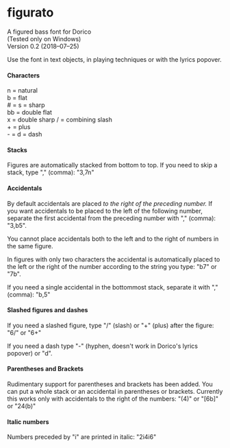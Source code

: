 # figurato
A figured bass font for Dorico  
(Tested only on Windows)  
Version 0.2 (2018–07–25)

Use the font in text objects, in playing techniques or with the lyrics popover.  

#### Characters
n = natural  
b = flat  
\# = s = sharp  
bb = double flat  
x = double sharp 
/ = combining slash  
\+ = plus  
\- = d = dash

#### Stacks
Figures are automatically stacked from bottom to top. If you need to skip a stack, type "," (comma): "3,7n"

#### Accidentals
By default accidentals are placed *to the right of the preceding number.* If you want accidentals to be placed to the left of the following number, separate the first accidental from the preceding number with "," (comma): "3,b5".

You cannot place accidentals both to the left and to the right of numbers in the same figure.

In figures with only two characters the accidental is automatically placed to the left or the right of the number according to the string you type: "b7" or "7b".

If you need a single accidental in the bottommost stack, separate it with "," (comma): "b,5"

#### Slashed figures and dashes
If you need a slashed figure, type "/" (slash) or "+" (plus) after the figure: "6/" or "6+"

If you need a dash type "-" (hyphen, doesn't work in Dorico's lyrics popover) or "d".

#### Parentheses and Brackets
Rudimentary support for parentheses and brackets has been added. You can put a whole stack or an accidental in parentheses or brackets. Currently this works only with accidentals to the right of the numbers: "(4)" or "[6b]" or "24(b)"

#### Italic numbers
Numbers preceded by "i" are printed in italic: "2i4i6"
